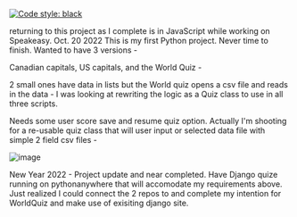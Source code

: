 [![Code style: black](https://img.shields.io/badge/code%20style-black-000000.svg)](https://github.com/python/black)

returning to this project as I complete is in JavaScript while working on Speakeasy. Oct. 20 2022
This is my first Python project. Never time to finish. Wanted to have 3 versions - 

Canadian capitals, 
US capitals, 
and the World Quiz - 

2 small ones have data in lists but the World quiz opens a csv file and reads in the data - I was looking at rewriting the logic as a Quiz class to use in all three scripts.

Needs some user score save and resume quiz option. Actually I'm shooting for a re-usable quiz class that will user input or selected data file with simple 2 field csv files - 

![image](https://user-images.githubusercontent.com/33843929/120259633-55fa9080-c262-11eb-93d2-0a4112406133.png)


New Year 2022 - Project update and near completed.
Have Django quize running on pythonanywhere that will accomodate my requirements above. Just realized I could connect the 2 repos to and complete my intention for WorldQuiz and make use of exisiting django site.


